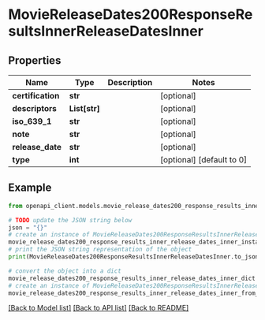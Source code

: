 # MovieReleaseDates200ResponseResultsInnerReleaseDatesInner


## Properties

Name | Type | Description | Notes
------------ | ------------- | ------------- | -------------
**certification** | **str** |  | [optional] 
**descriptors** | **List[str]** |  | [optional] 
**iso_639_1** | **str** |  | [optional] 
**note** | **str** |  | [optional] 
**release_date** | **str** |  | [optional] 
**type** | **int** |  | [optional] [default to 0]

## Example

```python
from openapi_client.models.movie_release_dates200_response_results_inner_release_dates_inner import MovieReleaseDates200ResponseResultsInnerReleaseDatesInner

# TODO update the JSON string below
json = "{}"
# create an instance of MovieReleaseDates200ResponseResultsInnerReleaseDatesInner from a JSON string
movie_release_dates200_response_results_inner_release_dates_inner_instance = MovieReleaseDates200ResponseResultsInnerReleaseDatesInner.from_json(json)
# print the JSON string representation of the object
print(MovieReleaseDates200ResponseResultsInnerReleaseDatesInner.to_json())

# convert the object into a dict
movie_release_dates200_response_results_inner_release_dates_inner_dict = movie_release_dates200_response_results_inner_release_dates_inner_instance.to_dict()
# create an instance of MovieReleaseDates200ResponseResultsInnerReleaseDatesInner from a dict
movie_release_dates200_response_results_inner_release_dates_inner_from_dict = MovieReleaseDates200ResponseResultsInnerReleaseDatesInner.from_dict(movie_release_dates200_response_results_inner_release_dates_inner_dict)
```
[[Back to Model list]](../README.md#documentation-for-models) [[Back to API list]](../README.md#documentation-for-api-endpoints) [[Back to README]](../README.md)


